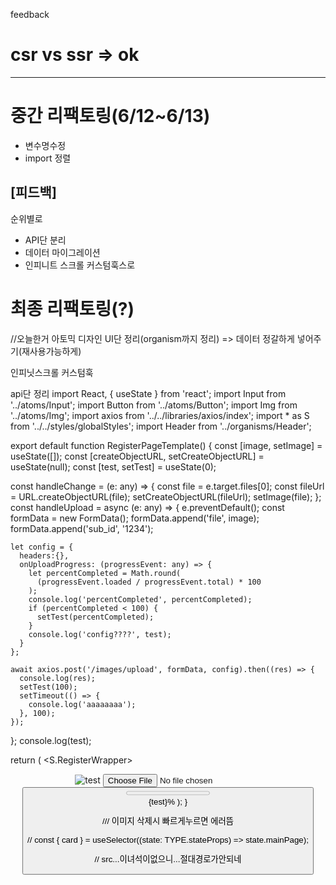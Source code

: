 feedback

# csr vs ssr => ok

---

# 중간 리팩토링(6/12~6/13)

- 변수명수정
- import 정렬

## [피드백]

순위별로

- API단 분리
- 데이터 마이그레이션
- 인피니트 스크롤 커스텀훅스로

# 최종 리팩토링(?)

//오늘한거
아토믹 디자인 UI단 정리(organism까지 정리) => 데이터 정갈하게 넣어주기(재사용가능하게)

인피닛스크롤 커스텀훅

api단 정리
import React, { useState } from 'react';
import Input from '../atoms/Input';
import Button from '../atoms/Button';
import Img from '../atoms/Img';
import axios from '../../libraries/axios/index';
import \* as S from '../../styles/globalStyles';
import Header from '../organisms/Header';

export default function RegisterPageTemplate() {
const [image, setImage] = useState<any>([]);
const [createObjectURL, setCreateObjectURL] = useState<any>(null);
const [test, setTest] = useState<any>(0);

const handleChange = (e: any) => {
const file = e.target.files[0];
const fileUrl = URL.createObjectURL(file);
setCreateObjectURL(fileUrl);
setImage(file);
};
const handleUpload = async (e: any) => {
e.preventDefault();
const formData = new FormData();
formData.append('file', image);
formData.append('sub_id', '1234');

    let config = {
      headers:{},
      onUploadProgress: (progressEvent: any) => {
        let percentCompleted = Math.round(
          (progressEvent.loaded / progressEvent.total) * 100
        );
        console.log('percentCompleted', percentCompleted);
        if (percentCompleted < 100) {
          setTest(percentCompleted);
        }
        console.log('config????', test);
      }
    };

    await axios.post('/images/upload', formData, config).then((res) => {
      console.log(res);
      setTest(100);
      setTimeout(() => {
        console.log('aaaaaaaa');
      }, 100);
    });

};
console.log(test);

return (
<S.RegisterWrapper>

<Header />
<Img type="previewImg" src={createObjectURL} alt="test" />
<Input accept="image/*" handleChange={handleChange} type="file" />
<Button name="upload" onClick={handleUpload} />
<div>
<progress max="100" value={test}>
{test}%
</progress>
</div>
{test}%
</S.RegisterWrapper>
);
}

/// 이미지 삭제시 빠르게누르면 에러뜸

// const { card } = useSelector((state: TYPE.stateProps) => state.mainPage);

// src...이녀석이없으니...절대경로가안되네
